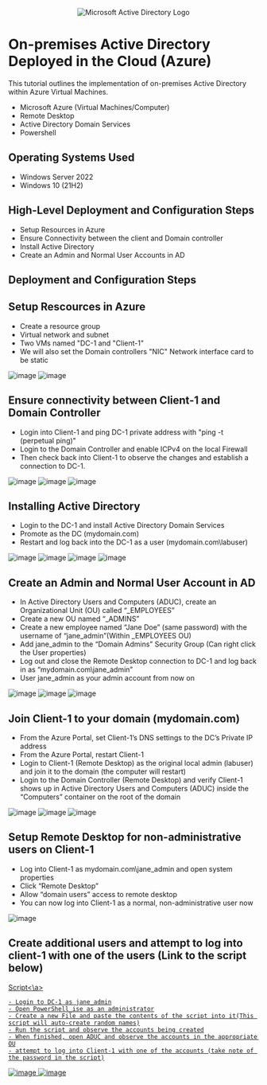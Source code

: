 <p align="center">
<img src="https://i.imgur.com/pU5A58S.png" alt="Microsoft Active Directory Logo"/>
</p>

<h1>On-premises Active Directory Deployed in the Cloud (Azure)</h1>
This tutorial outlines the implementation of on-premises Active Directory within Azure Virtual Machines.<br />


- Microsoft Azure (Virtual Machines/Computer)
- Remote Desktop
- Active Directory Domain Services
- Powershell

<h2>Operating Systems Used</h2>

- Windows Server 2022
- Windows 10 (21H2)

<h2>High-Level Deployment and Configuration Steps</h2>

- Setup Resources in Azure
- Ensure Connectivity between the client and Domain controller
- Install Active Directory 
- Create an Admin and Normal User Accounts in AD

<h2>Deployment and Configuration Steps</h2>

<h2>Setup Rescources in Azure</h2>

 - Create a resource group 
 - Virtual network and subnet 
 - Two VMs named "DC-1 and "Client-1"
 - We will also set the Domain controllers "NIC" Network interface card to be static


![image](https://github.com/user-attachments/assets/8459f85c-8c17-4e6f-889a-8a52ee8aa702)
![image](https://github.com/user-attachments/assets/d749a179-589d-4b1f-98ed-deb31b209ab1)

<h2>Ensure connectivity between Client-1 and Domain Controller</h2>

- Login into Client-1 and ping DC-1 private address with "ping -t (perpetual ping)"
- Login to the Domain Controller and enable ICPv4 on the local Firewall
- Then check back into Client-1 to observe the changes and establish a connection to DC-1.

![image](https://github.com/user-attachments/assets/62796127-a5e0-426f-ac39-3dc6244a2803)
![image](https://github.com/user-attachments/assets/e2f3e0ce-f3ca-496c-b2e5-ed6a8d96284a)
![image](https://github.com/user-attachments/assets/3ced0d78-605d-460b-8323-79197816f272)

<h2>Installing Active Directory</h2>

- Login to the DC-1 and install Active Directory Domain Services 
- Promote as the DC (mydomain.com) 
- Restart and log back into the DC-1 as a user (mydomain.com\labuser)

![image](https://github.com/user-attachments/assets/b31f2245-25e6-4801-9d9f-8e9d5fea53aa)
![image](https://github.com/user-attachments/assets/3351ae24-9370-4a64-8e52-af30cbbf1f96)
![image](https://github.com/user-attachments/assets/71d3301b-5b57-4d9e-afbd-c0d6fa377422)
![image](https://github.com/user-attachments/assets/256a4d1f-bdb3-4bdd-9bc6-3a42d3f26450)


<h2>Create an Admin and Normal User Account in AD</h2>

 - In Active Directory Users and Computers (ADUC), create an Organizational Unit (OU) called “_EMPLOYEES”
 - Create a new OU named “_ADMINS”
 - Create a new employee named “Jane Doe” (same password) with the username of “jane_admin”(Within _EMPLOYEES OU) 
 - Add jane_admin to the “Domain Admins” Security Group (Can right click the User properties)
 - Log out and close the Remote Desktop connection to DC-1 and log back in as “mydomain.com\jane_admin”
 - User jane_admin as your admin account from now on


![image](https://github.com/user-attachments/assets/ecfcc48b-658b-4404-8f29-2e2303acbfdb)
![image](https://github.com/user-attachments/assets/5486e6d6-66a4-4952-9032-732b0db2abe0)
![image](https://github.com/user-attachments/assets/49e3f3bd-f48c-4227-9ad6-9af037246731)


<h2>Join Client-1 to your domain (mydomain.com)</h2>


 - From the Azure Portal, set Client-1’s DNS settings to the DC’s Private IP address
 - From the Azure Portal, restart Client-1
 - Login to Client-1 (Remote Desktop) as the original local admin (labuser) and join it to the domain (the computer will restart)
 - Login to the Domain Controller (Remote Desktop) and verify Client-1 shows up in Active Directory Users and Computers (ADUC) inside the “Computers” container on the root of the domain



![image](https://github.com/user-attachments/assets/5ab3c117-1685-4667-b58d-1bb4a6d4f21e)
![image](https://github.com/user-attachments/assets/dbcad47c-a243-4fe0-8302-88713f3dfaa7)
![image](https://github.com/user-attachments/assets/3f77e89e-1ec5-4ef2-91af-32afdd097bbf)



<h2>Setup Remote Desktop for non-administrative users on Client-1</h2>


 - Log into Client-1 as mydomain.com\jane_admin and open system properties
 - Click “Remote Desktop”
 - Allow “domain users” access to remote desktop
 - You can now log into Client-1 as a normal, non-administrative user now


![image](https://github.com/user-attachments/assets/786492ae-a941-48f1-8b19-a9efb71b475f)




<h2>Create additional users and attempt to log into client-1 with one of the users (Link to the script below)</h2>
<a href="https://github.com/Stevegriffith43/AD_Powershell-Generate_Names_Create_Users/blob/main/Generate-Names-Users-Passwords">Script<\a>


  
    - Login to DC-1 as jane_admin
    - Open PowerShell_ise as an administrator
    - Create a new File and paste the contents of the script into it(This script will auto-create random names)
    - Run the script and observe the accounts being created
    - When finished, open ADUC and observe the accounts in the appropriate OU
    - attempt to log into Client-1 with one of the accounts (take note of the password in the script)


![image](https://github.com/user-attachments/assets/172a23b9-4c03-48a3-bed7-84edb5fc18b5)
![image](https://github.com/user-attachments/assets/b88f953c-12eb-4db1-9efa-593232fad966)

